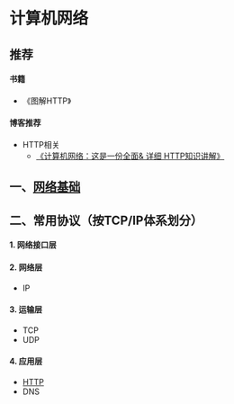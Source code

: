 # 计算机网络

## 推荐

#### 书籍

- 《图解HTTP》

#### 博客推荐

- HTTP相关
  - [《计算机网络：这是一份全面& 详细 HTTP知识讲解》](https://www.jianshu.com/p/a6d086a3997d)

## 一、[网络基础](https://github.com/mCyp/T-KnowledgeHierarchy/blob/master/计算机网络/网络基础.md)

## 二、常用协议（按TCP/IP体系划分）

#### 1. 网络接口层

#### 2. 网络层

- IP

#### 3. 运输层

- TCP
- UDP

#### 4. 应用层

- [HTTP](https://github.com/mCyp/T-KnowledgeHierarchy/blob/master/计算机网络/HTTP.md)
- DNS

